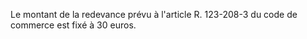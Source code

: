 Le montant de la redevance prévu à l'article R. 123-208-3 du code de commerce est fixé à 30 euros.

